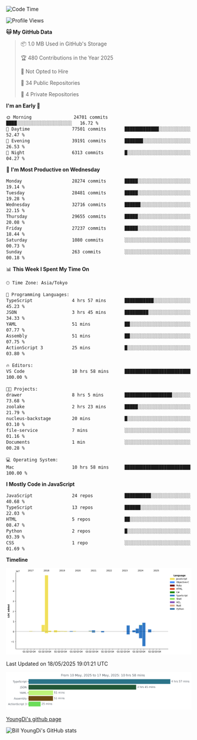 <!--START_SECTION:waka-->
![Code Time](http://img.shields.io/badge/Code%20Time-1%2C302%20hrs%2036%20mins-blue)

![Profile Views](http://img.shields.io/badge/Profile%20Views-0-blue)

**🐱 My GitHub Data** 

> 📦 1.0 MB Used in GitHub's Storage 
 > 
> 🏆 480 Contributions in the Year 2025
 > 
> 🚫 Not Opted to Hire
 > 
> 📜 34 Public Repositories 
 > 
> 🔑 4 Private Repositories 
 > 
**I'm an Early 🐤** 

```text
🌞 Morning                24701 commits       ████░░░░░░░░░░░░░░░░░░░░░   16.72 % 
🌆 Daytime                77501 commits       █████████████░░░░░░░░░░░░   52.47 % 
🌃 Evening                39191 commits       ███████░░░░░░░░░░░░░░░░░░   26.53 % 
🌙 Night                  6313 commits        █░░░░░░░░░░░░░░░░░░░░░░░░   04.27 % 
```
📅 **I'm Most Productive on Wednesday** 

```text
Monday                   28274 commits       █████░░░░░░░░░░░░░░░░░░░░   19.14 % 
Tuesday                  28481 commits       █████░░░░░░░░░░░░░░░░░░░░   19.28 % 
Wednesday                32716 commits       ██████░░░░░░░░░░░░░░░░░░░   22.15 % 
Thursday                 29655 commits       █████░░░░░░░░░░░░░░░░░░░░   20.08 % 
Friday                   27237 commits       █████░░░░░░░░░░░░░░░░░░░░   18.44 % 
Saturday                 1080 commits        ░░░░░░░░░░░░░░░░░░░░░░░░░   00.73 % 
Sunday                   263 commits         ░░░░░░░░░░░░░░░░░░░░░░░░░   00.18 % 
```


📊 **This Week I Spent My Time On** 

```text
🕑︎ Time Zone: Asia/Tokyo

💬 Programming Languages: 
TypeScript               4 hrs 57 mins       ███████████░░░░░░░░░░░░░░   45.23 % 
JSON                     3 hrs 45 mins       █████████░░░░░░░░░░░░░░░░   34.33 % 
YAML                     51 mins             ██░░░░░░░░░░░░░░░░░░░░░░░   07.77 % 
Assembly                 51 mins             ██░░░░░░░░░░░░░░░░░░░░░░░   07.75 % 
ActionScript 3           25 mins             █░░░░░░░░░░░░░░░░░░░░░░░░   03.80 % 

🔥 Editors: 
VS Code                  10 hrs 58 mins      █████████████████████████   100.00 % 

🐱‍💻 Projects: 
drawer                   8 hrs 5 mins        ██████████████████░░░░░░░   73.68 % 
zoolake                  2 hrs 23 mins       █████░░░░░░░░░░░░░░░░░░░░   21.79 % 
nucleus-backstage        20 mins             █░░░░░░░░░░░░░░░░░░░░░░░░   03.10 % 
file-service             7 mins              ░░░░░░░░░░░░░░░░░░░░░░░░░   01.16 % 
Documents                1 min               ░░░░░░░░░░░░░░░░░░░░░░░░░   00.28 % 

💻 Operating System: 
Mac                      10 hrs 58 mins      █████████████████████████   100.00 % 
```

**I Mostly Code in JavaScript** 

```text
JavaScript               24 repos            ██████████░░░░░░░░░░░░░░░   40.68 % 
TypeScript               13 repos            ██████░░░░░░░░░░░░░░░░░░░   22.03 % 
HTML                     5 repos             ██░░░░░░░░░░░░░░░░░░░░░░░   08.47 % 
Python                   2 repos             █░░░░░░░░░░░░░░░░░░░░░░░░   03.39 % 
CSS                      1 repo              ░░░░░░░░░░░░░░░░░░░░░░░░░   01.69 % 
```



**Timeline**

![Lines of Code chart](https://raw.githubusercontent.com/Youngdi/Youngdi/master/assets/bar_graph.png)


 Last Updated on 18/05/2025 19:01:21 UTC
<!--END_SECTION:waka-->

![wakatime](./images/stat.svg)

[YoungDi's github page](https://youngdi.github.io)

![Bill YoungDi's GitHub stats](https://github-readme-stats.vercel.app/api?username=youngdi&count_private=true&show_icons=true)
